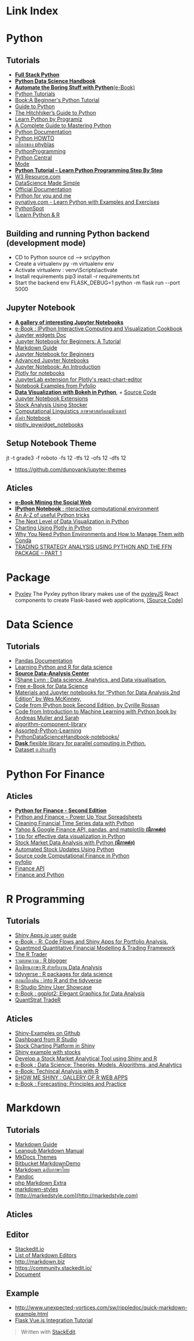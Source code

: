 
Link Index
 ===============
# Python

## Tutorials
- [**Full Stack Python**](https://www.fullstackpython.com/)
- [**Python Data Science Handbook**](https://jakevdp.github.io/PythonDataScienceHandbook/index.html?fbclid=IwAR32hy1mDx0FESTiav8FkEENgm_Kv_DOc0ntvEbUJved1YZibHTVMui0-rc)
- [**Automate the Boring Stuff with Python**(e-Book)](https://automatetheboringstuff.com/#toc)
- [Python Tutorials](https://openwritings.net/python-tutorials)
- [Book:A Beginner's Python Tutorial](https://en.wikibooks.org/wiki/Category:Book:A_Beginner%27s_Python_Tutorial)
- [Guide to Python](https://docs.python-guide.org/)
- [The Hitchhiker’s Guide to Python](https://docs.python-guide.org/)
- [Learn Python by Programiz](https://www.programiz.com/python-programming/first-program)
- [A Complete Guide to Mastering Python](https://data-flair.training/blogs/python-tutorials-home/)
- [Python Documentation](http://www.cs.mun.ca/~mtr/python/index.html)
- [Python HOWTO](https://docs.python.org/dev/howto/index.html)
- [บล็อกของ phyblas](https://phyblas.hinaboshi.com/saraban/python)
- [PythonProgramming](https://pythonprogramming.net/)
- [Python Central](https://www.pythoncentral.io/)
- [Mode](https://mode.com/resources/python-tutorial)
- [**Python Tutorial – Learn Python Programming Step By Step**](https://www.techbeamers.com/python-tutorial-step-by-step/)
- [W3 Resource.com](https://www.w3resource.com/python/python-tutorial.php)
- [DataScience Made Simple](http://www.datasciencemadesimple.com/)
- [Official Documentation](https://www.python.org/doc/)
- [Python for you and me](https://pymbook.readthedocs.io/en/latest/)
- [pynative.com - Learn Python with Examples and Exercises](https://pynative.com/)
- [PythonSpot](https://pythonspot.com)
- [[Learn Python & R](https://cmdlinetips.com/)

## Building and running Python backend (development mode)

-   CD to Python source cd --> src\python
-   Create a virtualenv py -m virtualenv env
-   Activate virtualenv : venv\Scripts\activate
-   Install requirements pip3 install -r requirements.txt
-   Start the backend env FLASK_DEBUG=1 python -m flask run --port 5000

## Jupyter Notebook

- [**A gallery of interesting Jupyter Notebooks**](https://github.com/jupyter/jupyter/wiki/A-gallery-of-interesting-Jupyter-Notebooks)
- [e-Book : IPython Interactive Computing and Visualization Cookbook](https://www.packtpub.com/big-data-and-business-intelligence/ipython-interactive-computing-and-visualization-cookbook)
- [Jupyter widgets Doc](https://ipywidgets.readthedocs.io/en/stable/index.html)
- [Jupyter Notebook for Beginners: A Tutorial](https://www.kdnuggets.com/2018/05/jupyter-notebook-beginners-tutorial.html)
- [Markdown Guide](https://www.markdownguide.org/getting-started)
- [Jupyter Notebook for Beginners](https://www.dataquest.io/blog/jupyter-notebook-tutorial/)
- [Advanced Jupyter Notebooks](https://www.dataquest.io/blog/advanced-jupyter-notebooks-tutorial/)
- [Jupyter Notebook: An Introduction](https://realpython.com/jupyter-notebook-introduction/#how-to-use-nbconvert)
- [Plotly for notebooks](https://github.com/jonmmease/plotly_ipywidget_notebooks)
- [JupyterLab extension for Plotly's react-chart-editor](https://github.com/plotly/jupyterlab-chart-editor)
- [Notebook Examples from Pyfolio](https://github.com/quantopian/pyfolio/tree/master/pyfolio/examples)
- [**Data Visualization with Bokeh in Python**](https://towardsdatascience.com/data-visualization-with-bokeh-in-python-part-one-getting-started-a11655a467d4), + [Source Code](https://github.com/WillKoehrsen/Bokeh-Python-Visualization)
- [Jupyter Notebook Extensions](https://towardsdatascience.com/jupyter-notebook-extensions-517fa69d2231)
- [Stock Analysis Using Stocker](https://github.com/WillKoehrsen/Data-Analysis/blob/master/stocker/Stocker%20Analysis%20Usage.ipynb)
- [Computational Linguistics ภาษาศาสตร์คอมพิวเตอร์](https://attapol.github.io/compling/index.html?fbclid=IwAR3gNgVI1BYrHXS-ZREFGhfBnmGnejf9bcqxdfb5pNJ88bxNNgcqziy1O7c)
- [ตั้งค่า Notebook](https://www.kdnuggets.com/2019/06/jupyter-notebooks-data-science-reporting.html)
- [plotly_ipywidget_notebooks](https://github.com/jonmmease/plotly_ipywidget_notebooks)

## Setup Notebook Theme

jt -t grade3 -f roboto -fs 12 -tfs 12 -ofs 12 -dfs 12

- https://github.com/dunovank/jupyter-themes

## Aticles
- [**e-Book Mining the Social Web**](https://github.com/ptwobrussell/Mining-the-Social-Web-2nd-Edition)
- [**IPython Notebook** : nteractive computational environment](http://ipython.org)
- [An A-Z of useful Python tricks](https://www.freecodecamp.org/news/an-a-z-of-useful-python-tricks-b467524ee747/)
- [The Next Level of Data Visualization in Python](https://towardsdatascience.com/the-next-level-of-data-visualization-in-python-dd6e99039d5e)
- [Charting Using Plotly in Python](https://code.tutsplus.com/tutorials/charting-using-plotly-in-python--cms-30286)
- [Why You Need Python Environments and How to Manage Them with Conda](https://www.freecodecamp.org/news/why-you-need-python-environments-and-how-to-manage-them-with-conda-85f155f4353c/)
- [TRADING STRATEGY ANALYSIS USING PYTHON AND THE FFN PACKAGE – PART 1](https://pythonforfinance.net/2018/02/27/trading-strategy-analysis-using-python-and-the-ffn-package-part-1/)
# Package
- [Pyxley](https://pyxley.readthedocs.io/en/latest/basic.html#flask) The Pyxley python library makes use of the [pyxleyJS](https://github.com/stitchfix/pyxleyJS) React components to create Flask-based web applications, [[Source Code]](https://github.com/stitchfix/pyxley)
# Data Science
## Tutorials

- [Pandas Documentation]([https://pandas.pydata.org/pandas-docs/stable/getting_started/index.html](https://pandas.pydata.org/pandas-docs/stable/getting_started/index.html))
- [Learning Python and R for data science](http://cmdlinetips.com/resources/)
- [**Source Data-Analysis Center**](https://github.com/WillKoehrsen/Data-Analysis)
- [[Shane Lynn : Data science, Analytics, and Data visualisation.](https://www.shanelynn.ie/)
- [Free e-Book for Data Science](https://www.learndatasci.com/free-data-science-books/)
- [Materials and Jupyter notebooks for “Python for Data Analysis 2nd Edition” by Wes McKinney,](https://github.com/wesm/pydata-book)
- [Code from IPython book Second Edition, by Cyrille Rossan](https://github.com/ipython-books)
- [Code from Introduction to Machine Learning with Python  book by Andreas Muller and Sarah](https://github.com/amueller/introduction_to_ml_with_python)
- [algorithm-component-library](https://github.com/quantopian/algorithm-component-library)
- [Assorted-Python-Learning](https://github.com/WillKoehrsen/Assorted-Python-Learning-/tree/master/Python%20Programs)
- [PythonDataScienceHandbook-notebooks/](https://github.com/jieyima/PythonDataScienceHandbook/tree/master/notebooks)
- [**Dask** flexible library for parallel computing in Python.](https://docs.dask.org/en/latest/)
- [Dataset อ.ประเสริฐ](https://github.com/prasertcbs/basic-dataset)

# Python For Finance
## Aticles

- [**Python for Finance - Second Edition**](https://subscription.packtpub.com/book/big_data_and_business_intelligence/9781787125698)
- [Python and Finance – Power Up Your Spreadsheets](https://www.toptal.com/finance/financial-modeling/python-and-finance)
- [Cleaning Financial Time Series data with Python](https://towardsdatascience.com/cleaning-financial-time-series-data-with-python-f30a3ed580b7)
- [Yahoo & Google Finance API, pandas, and matplotlib **(มีภาคต่อ)**](https://www.learndatasci.com/tutorials/python-finance-part-yahoo-finance-api-pandas-matplotlib/)
- [1 tip for effective data visualization in Python](https://www.dataquest.io/blog/how-to-communicate-with-data/)
- [Stock Market Data Analysis with Python **(มีภาคต่อ)**](https://ntguardian.wordpress.com/2016/09/19/introduction-stock-market-data-python-1/)
- [Automated Stock Updates Using Python](https://medium.com/@long.levi823/automated-stock-updates-using-python-501d292b03ab)
- [Source code Computational Finance in Python](https://github.com/tmthydvnprt/compfipy)
- [pyfolio](https://github.com/quantopian/pyfolio)
- [Finance API](https://financialmodelingprep.com)
-  [Finance and Python]([https://financeandpython.com/Finance.html](https://financeandpython.com/Finance.html))

# R Programming
## Tutorials
- [Shiny Apps.io user guide](https://docs.rstudio.com/shinyapps.io/index.html)
- [ e-Book - R: Code Flows and Shiny Apps for Portfolio Analysis.](http://www.reproduciblefinance.com/start-here/)
- [Quantmod Quantitative Financial Modelling & Trading Framework](http://www.quantmod.com/)
- [The R Trader](http://www.thertrader.com/)
- [รวมบทความ : R blogger ](https://www.r-bloggers.com/)
- [ฝึกเขียนภาษา R สำหรับงาน Data Analysis](https://datarockie.com/2018/03/26/r-for-data-analysis/)
- [tidyverse : R packages for data science](https://www.tidyverse.org/)
- [สอนเบื้องต้น : into R and the tidyverse](https://moderndive.com/index.html)
- [R-Studio Shiny User Showcase](https://www.rstudio.com/products/shiny/shiny-user-showcase/)
- [e-Book : ggplot2: Elegant Graphics for Data Analysis](https://ggplot2-book.org/)
- [QuantStrat TradeR](https://quantstrattrader.wordpress.com/ )
## Aticles

- [Shiny-Examples on Github](https://github.com/rstudio/shiny-examples)
- [Dashboard from R Studio](http://rstudio.github.io/shinydashboard)
- [Stock Charting Platform in Shiny](http://manuge.com/stock-charting-platform-in-shiny/)
- [Shiny example with stocks](https://gist.github.com/wch/4026749)
- [Develop a Stock Market Analytical Tool using Shiny and R](https://medium.com/@sermal/how-to-develop-a-stock-market-analytical-tool-using-shiny-and-r-c2385e0d2f89)
- [e-Book : Data Science: Theories, Models, Algorithms, and Analytics](https://srdas.github.io/MLBook/index.html)
- [e-Book: Techincal Analysis with R](https://bookdown.org/kochiuyu/Technical-Analysis-with-R/)
- [SHOW ME SHINY : GALLERY OF R WEB APPS](https://www.showmeshiny.com/)
- [e-Book : Forecasting: Principles and Practice](https://otexts.com/fpp2/)

#  Markdown
## Tutorials

- [Markdown Guide](https://www.markdownguide.org/getting-started)
- [Leanpub Markdown Manual](https://leanpub.com/lfm/read)
- [MkDocs Themes](https://github.com/mkdocs/mkdocs/wiki/MkDocs-Themes)
- [Bitbucket MarkdownDemo](https://bitbucket.org/tutorials/markdowndemo/src/master/)
- [Markdown ฉบับภาษาไทย](https://gist.github.com/blackSourcez/8c055bbd8e29dd2d8ac4000d5b10eb09)
- [Pandoc](https://pandoc.org/MANUAL.html#pandocs-markdown)
- [php Markdown Extra](https://michelf.ca/projects/php-markdown/extra/)
- [markdown-styles](http://mixu.net/markdown-styles/#bootstrap3)
- [http://markedstyle.com](http://markedstyle.com)

## Aticles

## Editor

- [Stackedit.io](https://stackedit.io)
- [List of Markdown Editors](https://geekthis.net/post/markdown-editors/)
- http://markdown.biz
- https://community.stackedit.io/
- [Document](https://stackedit.io/viewer)

## Example
- http://www.unexpected-vortices.com/sw/rippledoc/quick-markdown-example.html
- [Flask Vue.js Integration Tutorial](https://dev.to/michaelbukachi/flask-vue-js-integration-tutorial-2g90)




> Written with [StackEdit](https://stackedit.io/).
<!--stackedit_data:
eyJoaXN0b3J5IjpbLTE3NTQ3NjczMTUsLTIwMjk3ODY5MjcsLT
E1NzE1MDExNzUsLTUxNjIzMjg4MiwxMjIwMzE3MTk1LC0xODcz
MDg2OTA3LDc3Njg4NTg1MCwtMzkzNzMwMjQyLC05MTk3NDIxND
YsMTkzMTkwOTEwOCwtNzUxMjE2NzI0LDE4NjUyNzUyOTQsNzI5
NzQwMzcsLTE3NzczOTgsNzQ3MjQ4MDQ2LC0xMzc4MTg1NjQyLC
04NDk5NzEyMjAsMTM5NjA4MjUwNyw1NzYzOTExNjUsMTE4MjQy
NjA0Nl19
-->